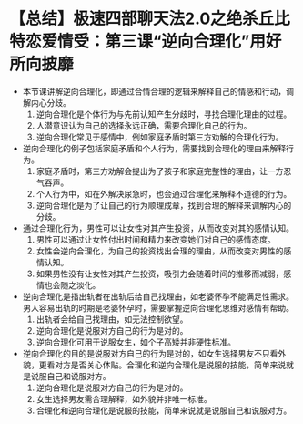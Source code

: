 # 【总结】极速四部聊天法2.0之绝杀丘比特恋爱情受：第三课“逆向合理化”用好所向披靡

-   本节课讲解逆向合理化，即通过合情合理的逻辑来解释自己的情感和行动，调解内心分歧。
    1.  逆向合理化是个体行为与先前认知产生分歧时，寻找合理化理由的过程。
    2.  人潜意识认为自己的选择永远正确，需要合理化自己的行为。
    3.  逆向合理化常见于感情中，例如家庭矛盾时第三方劝解的合理化行为。
-   逆向合理化的例子包括家庭矛盾和个人行为，需要找到合理化的理由来解释行为。
    1.  家庭矛盾时，第三方劝解会提出为了孩子和家庭完整性的理由，让一方忍气吞声。
    2.  个人行为中，如在外解决尿急时，也会通过合理化来解释不道德的行为。
    3.  逆向合理化是为了让自己的行为顺理成章，找到合理的解释来调解内心的分歧。
-   通过合理化行为，男性可以让女性对其产生投资，从而改变对其的感情认知。
    1.  男性可以通过让女性付出时间和精力来改变她们对自己的感情态度。
    2.  女性会逆向合理化，为自己的投资找出合理的理由，从而改变对男性的感情认知。
    3.  如果男性没有让女性对其产生投资，吸引力会随着时间的推移而减弱，感情也会随之淡化。
-   逆向合理化是指出轨者在出轨后给自己找理由，如老婆怀孕不能满足性需求。男人容易出轨的时期是老婆怀孕时，需要掌握逆向合理化思维对感情有帮助。
    1.  出轨者会给自己找理由，如无法控制欲望。
    2.  逆向合理化是说服对方自己的行为是对的。
    3.  逆向合理化可用于说服女生，如个子高矮并非硬性标准。
-   逆向合理化的目的是说服对方自己的行为是对的，如女生选择男友不只看外貌，更看对方是否关心体贴。合理化和逆向合理化是说服的技能，简单来说就是说服自己和说服对方。
    1.  逆向合理化是说服对方自己的行为是对的。
    2.  女生选择男友需合理解释，如外貌并非唯一标准。
    3.  合理化和逆向合理化是说服的技能，简单来说就是说服自己和说服对方。